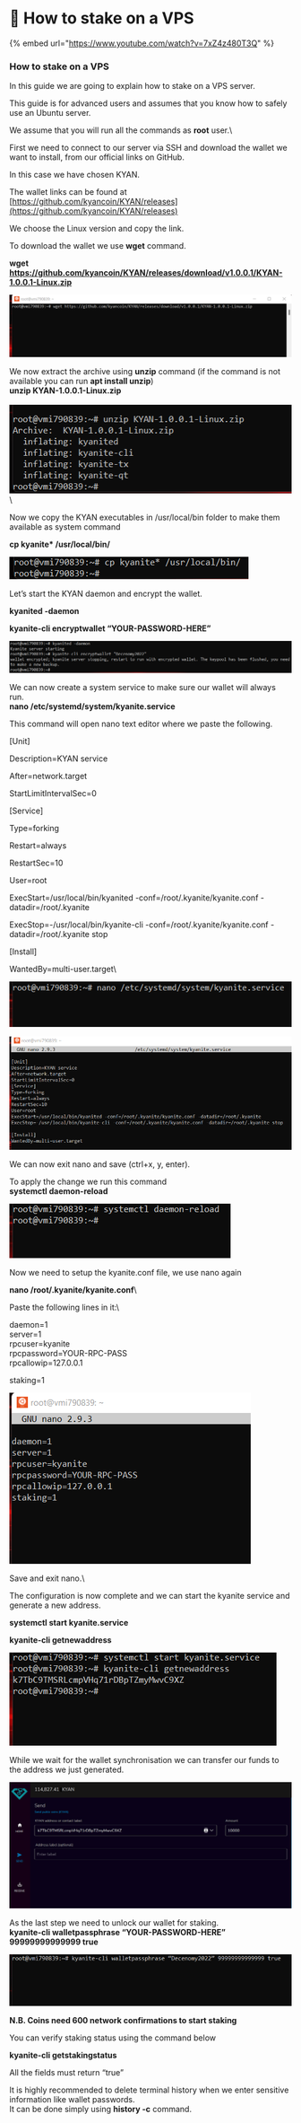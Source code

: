 # 🔸 How to stake on a VPS

{% embed url="https://www.youtube.com/watch?v=7xZ4z480T3Q" %}



### How to stake on a VPS <a href="#_gjfles2s8o27" id="_gjfles2s8o27"></a>

In this guide we are going to explain how to stake on a VPS server.

This guide is for advanced users and assumes that you know how to safely use an Ubuntu server.

We assume that you will run all the commands as **root** user.\


First we need to connect to our server via SSH and download the wallet we want to install, from our official links on GitHub.

In this case we have chosen KYAN.

The wallet links can be found at [https://github.com/kyancoin/KYAN/releases](https://github.com/kyancoin/KYAN/releases)

We choose the Linux version and copy the link.

To download the wallet we use **wget** command.

**wget https://github.com/kyancoin/KYAN/releases/download/v1.0.0.1/KYAN-1.0.0.1-Linux.zip**

![](<../../.gitbook/assets/0 (1) (2)>)

We now extract the archive using **unzip** command (if the command is not available you can run **apt install unzip**)\
**unzip KYAN-1.0.0.1-Linux.zip**\
\
![](<../../.gitbook/assets/1 (2)>)\


Now we copy the KYAN executables in /usr/local/bin folder to make them available as system command

**cp kyanite\* /usr/local/bin/**

![](<../../.gitbook/assets/2 (1)>)

Let’s start the KYAN daemon and encrypt the wallet.

**kyanited -daemon**

**kyanite-cli encryptwallet “YOUR-PASSWORD-HERE”**

![](<../../.gitbook/assets/3 (1) (1)>)

We can now create a system service to make sure our wallet will always run.\
**nano /etc/systemd/system/kyanite.service**

This command will open nano text editor where we paste the following.

\[Unit]

Description=KYAN service

After=network.target

StartLimitIntervalSec=0

\[Service]

Type=forking

Restart=always

RestartSec=10

User=root

ExecStart=/usr/local/bin/kyanited -conf=/root/.kyanite/kyanite.conf -datadir=/root/.kyanite

ExecStop=-/usr/local/bin/kyanite-cli -conf=/root/.kyanite/kyanite.conf -datadir=/root/.kyanite stop

\[Install]

WantedBy=multi-user.target\


![](<../../.gitbook/assets/4 (2)>)

![](<../../.gitbook/assets/5 (1)>)

We can now exit nano and save (ctrl+x, y, enter).

To apply the change we run this command\
**systemctl daemon-reload**

![](../../.gitbook/assets/6)

Now we need to setup the kyanite.conf file, we use nano again

**nano /root/.kyanite/kyanite.conf**\


Paste the following lines in it:\


daemon=1\
server=1\
rpcuser=kyanite\
rpcpassword=YOUR-RPC-PASS\
rpcallowip=127.0.0.1

staking=1

![](../../.gitbook/assets/7)

Save and exit nano.\


The configuration is now complete and we can start the kyanite service and generate a new address.

**systemctl start kyanite.service**

**kyanite-cli getnewaddress**

![](<../../.gitbook/assets/8 (1)>)

While we wait for the wallet synchronisation we can transfer our funds to the address we just generated.

![](../../.gitbook/assets/9)

As the last step we need to unlock our wallet for staking.\
**kyanite-cli walletpassphrase “YOUR-PASSWORD-HERE” 99999999999999 true**

![](../../.gitbook/assets/10)

**N.B. Coins need 600 network confirmations to start staking**

You can verify staking status using the command below

**kyanite-cli getstakingstatus**

All the fields must return “true”

It is highly recommended to delete terminal history when we enter sensitive information like wallet passwords.\
It can be done simply using **history -c** command.
